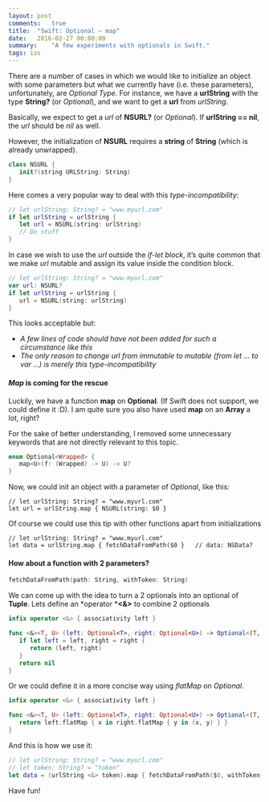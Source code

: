 ```yaml
---
layout: post
comments:   true
title:  "Swift: Optional — map"
date:   2016-02-27 00:00:00
summary:    "A few experiments with optionals in Swift."
tags: ios
---
```


There are a number of cases in which we would like to initialize an object with
some parameters but what we currently have (i.e. these parameters),
unfortunately, are *Optional Type*. For instance, we have a **urlString** with
the type **String?** (or *Optional<String>*), and we want to get a **url** from
*urlString*.

Basically, we expect to get a *url* of **NSURL?** (or *Optional<NSURL>*). If
**urlString == nil**, the *url* should be *nil* as well.

However, the initialization of **NSURL** requires a **string** of **String**
(which is already unwrapped).

```swift
class NSURL {
   init?(string URLString: String)
}
```

Here comes a very popular way to deal with this *type-incompatibility*:
```swift
// let urlString: String? = "www.myurl.com"
if let urlString = urlString {
   let url = NSURL(string: urlString)
   // Do stuff
}
```

In case we wish to use the *url* outside the *if-let block*, it’s quite common
that we make *url* mutable and assign its value inside the condition block.
```swift
// let urlString: String? = "www.myurl.com"
var url: NSURL?
if let urlString = urlString {
   url = NSURL(string: urlString)
}
```

This looks acceptable but:

* *A few lines of code should have not been added for such a circumstance like this*
* *The only reason to change url from immutable to mutable (from let … to var …)
is merely this type-incompatibility*

#### *Map* is coming for the rescue

Luckily, we have a function **map** on **Optional**. (If Swift does not support,
we could define it :D). I am quite sure you also have used **map** on an
**Array** a lot, right?

For the sake of better understanding, I removed some unnecessary keywords that
are not directly relevant to this topic.
```swift
enum Optional<Wrapped> {
   map<U>(f: (Wrapped) -> U) -> U?
}
```

Now, we could init an object with a parameter of *Optional*, like this:
```
// let urlString: String? = "www.myurl.com"
let url = urlString.map { NSURL(string: $0 }
```

Of course we could use this tip with other functions apart from initializations
```
// let urlString: String? = "www.myurl.com"
let data = urlString.map { fetchDataFromPath($0 }   // data: NSData?
```

#### How about a function with 2 parameters?

```swift
fetchDataFromPath(path: String, withToken: String)
```

We can come up with the idea to turn a 2 optionals into an optional of
**Tuple**. Lets define an *operator ***<&>** to combine 2 optionals
```swift
infix operator <&> { associativity left }

func <&><T, U> (left: Optional<T>, right: Optional<U>) -> Optional<(T, U)> {
   if let left = left, right = right {
      return (left, right)
   }
   return nil
}
```

Or we could define it in a more concise way using *flatMap* on *Optional*.
```swift
infix operator <&> { associativity left }

func <&><T, U> (left: Optional<T>, right: Optional<U>) -> Optional<(T, U)> {
   return left.flatMap { x in right.flatMap { y in (x, y) } }
}
```

And this is how we use it:
```swift
// let urlString: String? = "www.myurl.com"
// let token: String? = "token"
let data = (urlString <&> token).map { fetchDataFromPath($0, withToken: $1) }
```

Have fun!

